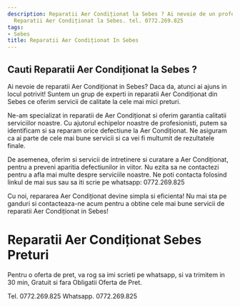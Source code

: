 ```yaml
---
description: Reparatii Aer Condiționat la Sebes ? Ai nevoie de un profesionist in
  Reparatii Aer Condiționat la Sebes. tel. 0772.269.825
tags:
- Sebes
title: Reparatii Aer Condiționat In Sebes
---
```



## Cauti Reparatii Aer Condiționat la Sebes ?

Ai nevoie de reparatii Aer Condiționat in Sebes? Daca da, atunci ai ajuns in locul potrivit! 
Suntem un grup de experti in reparatii Aer Condiționat din Sebes ce oferim servicii de calitate la cele mai mici preturi.

Ne-am specializat in reparatii de Aer Condiționat si oferim garantia calitatii serviciilor noastre. 
Cu ajutorul echipelor noastre de profesionisti, putem sa identificam si sa reparam orice defectiune la Aer Condiționat. 
Ne asiguram ca ai parte de cele mai bune servicii si ca vei fi multumit de rezultatele finale.

De asemenea, oferim si servicii de intretinere si curatare a Aer Condiționat, pentru a preveni aparitia defectiunilor in viitor. 
Nu ezita sa ne contactezi pentru a afla mai multe despre serviciile noastre. 
Ne poti contacta folosind linkul de mai sus sau sa iti scrie pe whatsapp: 0772.269.825

Cu noi, repararea Aer Condiționat devine simpla si eficienta! 
Nu mai sta pe ganduri si contacteaza-ne acum pentru a obtine cele mai bune servicii de reparatii Aer Condiționat in Sebes!

# Reparatii Aer Condiționat Sebes Preturi
Pentru o oferta de pret, va rog sa imi scrieti pe whatsapp, si va trimitem in 30 min, Gratuit si fara Obligatii Oferta de Pret.

Tel. 0772.269.825
Whatsapp. 0772.269.825